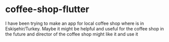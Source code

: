 # coffee-shop-flutter
I have been trying to make an app for local coffee shop where is in Eskişehir/Turkey. Maybe it might be helpful and useful for the coffee shop in the future and director of the coffee shop might like it and use it  
